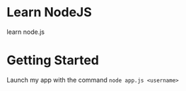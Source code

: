 # Learn NodeJS
learn node.js

# Getting Started
Launch my app with the command `node app.js <username>`